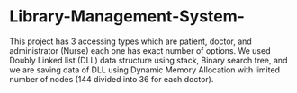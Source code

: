 # Library-Management-System-
This project has 3 accessing types which are patient, doctor, and administrator (Nurse) each one has exact number of options. We used Doubly Linked list (DLL) data structure using stack, Binary search tree, and we are saving data of DLL using Dynamic Memory Allocation with limited number of nodes (144 divided into 36 for each doctor).
